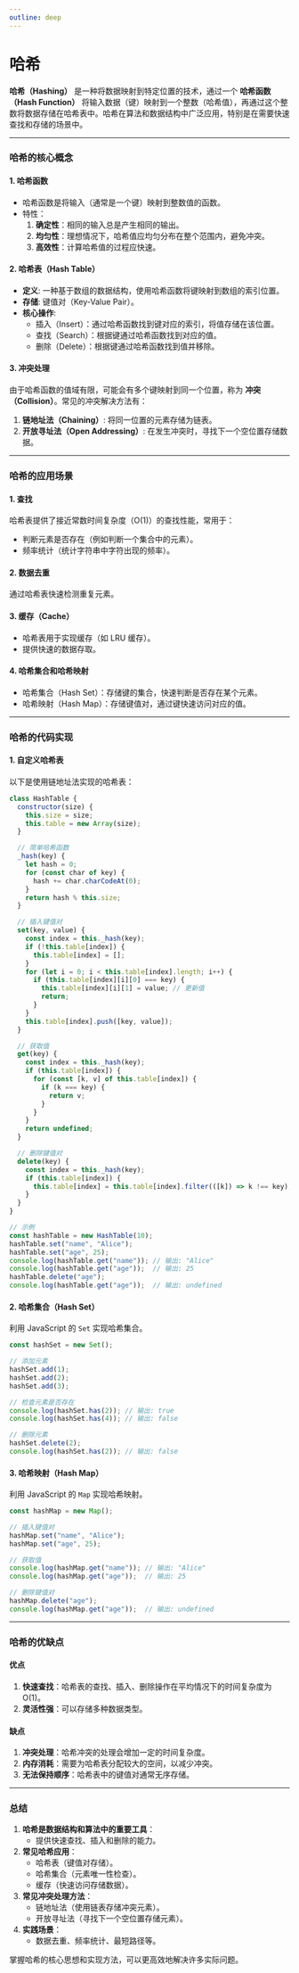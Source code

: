 ```yaml
---
outline: deep
---
```

# 哈希

**哈希（Hashing）** 是一种将数据映射到特定位置的技术，通过一个 **哈希函数（Hash Function）** 将输入数据（键）映射到一个整数（哈希值），再通过这个整数将数据存储在哈希表中。哈希在算法和数据结构中广泛应用，特别是在需要快速查找和存储的场景中。

---

### **哈希的核心概念**

#### **1. 哈希函数**

- 哈希函数是将输入（通常是一个键）映射到整数值的函数。
- 特性：
  1. **确定性**：相同的输入总是产生相同的输出。
  2. **均匀性**：理想情况下，哈希值应均匀分布在整个范围内，避免冲突。
  3. **高效性**：计算哈希值的过程应快速。

#### **2. 哈希表（Hash Table）**

- **定义**: 一种基于数组的数据结构，使用哈希函数将键映射到数组的索引位置。
- **存储**: 键值对（Key-Value Pair）。
- **核心操作**:
  - 插入（Insert）：通过哈希函数找到键对应的索引，将值存储在该位置。
  - 查找（Search）：根据键通过哈希函数找到对应的值。
  - 删除（Delete）：根据键通过哈希函数找到值并移除。

#### **3. 冲突处理**

由于哈希函数的值域有限，可能会有多个键映射到同一个位置，称为 **冲突（Collision）**。常见的冲突解决方法有：

1. **链地址法（Chaining）**: 将同一位置的元素存储为链表。
2. **开放寻址法（Open Addressing）**: 在发生冲突时，寻找下一个空位置存储数据。

---

### **哈希的应用场景**

#### **1. 查找**

哈希表提供了接近常数时间复杂度（O(1)）的查找性能，常用于：

- 判断元素是否存在（例如判断一个集合中的元素）。
- 频率统计（统计字符串中字符出现的频率）。

#### **2. 数据去重**

通过哈希表快速检测重复元素。

#### **3. 缓存（Cache）**

- 哈希表用于实现缓存（如 LRU 缓存）。
- 提供快速的数据存取。

#### **4. 哈希集合和哈希映射**

- 哈希集合（Hash Set）：存储键的集合，快速判断是否存在某个元素。
- 哈希映射（Hash Map）：存储键值对，通过键快速访问对应的值。

---

### **哈希的代码实现**

#### **1. 自定义哈希表**

以下是使用链地址法实现的哈希表：

```javascript
class HashTable {
  constructor(size) {
    this.size = size;
    this.table = new Array(size);
  }

  // 简单哈希函数
  _hash(key) {
    let hash = 0;
    for (const char of key) {
      hash += char.charCodeAt(0);
    }
    return hash % this.size;
  }

  // 插入键值对
  set(key, value) {
    const index = this._hash(key);
    if (!this.table[index]) {
      this.table[index] = [];
    }
    for (let i = 0; i < this.table[index].length; i++) {
      if (this.table[index][i][0] === key) {
        this.table[index][i][1] = value; // 更新值
        return;
      }
    }
    this.table[index].push([key, value]);
  }

  // 获取值
  get(key) {
    const index = this._hash(key);
    if (this.table[index]) {
      for (const [k, v] of this.table[index]) {
        if (k === key) {
          return v;
        }
      }
    }
    return undefined;
  }

  // 删除键值对
  delete(key) {
    const index = this._hash(key);
    if (this.table[index]) {
      this.table[index] = this.table[index].filter(([k]) => k !== key);
    }
  }
}

// 示例
const hashTable = new HashTable(10);
hashTable.set("name", "Alice");
hashTable.set("age", 25);
console.log(hashTable.get("name")); // 输出: "Alice"
console.log(hashTable.get("age"));  // 输出: 25
hashTable.delete("age");
console.log(hashTable.get("age"));  // 输出: undefined
```

#### **2. 哈希集合（Hash Set）**

利用 JavaScript 的 `Set` 实现哈希集合。

```javascript
const hashSet = new Set();

// 添加元素
hashSet.add(1);
hashSet.add(2);
hashSet.add(3);

// 检查元素是否存在
console.log(hashSet.has(2)); // 输出: true
console.log(hashSet.has(4)); // 输出: false

// 删除元素
hashSet.delete(2);
console.log(hashSet.has(2)); // 输出: false
```

#### **3. 哈希映射（Hash Map）**

利用 JavaScript 的 `Map` 实现哈希映射。

```javascript
const hashMap = new Map();

// 插入键值对
hashMap.set("name", "Alice");
hashMap.set("age", 25);

// 获取值
console.log(hashMap.get("name")); // 输出: "Alice"
console.log(hashMap.get("age"));  // 输出: 25

// 删除键值对
hashMap.delete("age");
console.log(hashMap.get("age"));  // 输出: undefined
```

---

### **哈希的优缺点**

#### **优点**

1. **快速查找**：哈希表的查找、插入、删除操作在平均情况下的时间复杂度为 O(1)。
2. **灵活性强**：可以存储多种数据类型。

#### **缺点**

1. **冲突处理**：哈希冲突的处理会增加一定的时间复杂度。
2. **内存消耗**：需要为哈希表分配较大的空间，以减少冲突。
3. **无法保持顺序**：哈希表中的键值对通常无序存储。

---

### **总结**

1. **哈希是数据结构和算法中的重要工具**：
   - 提供快速查找、插入和删除的能力。
2. **常见哈希应用**：
   - 哈希表（键值对存储）。
   - 哈希集合（元素唯一性检查）。
   - 缓存（快速访问存储数据）。
3. **常见冲突处理方法**：
   - 链地址法（使用链表存储冲突元素）。
   - 开放寻址法（寻找下一个空位置存储元素）。
4. **实践场景**：
   - 数据去重、频率统计、最短路径等。

掌握哈希的核心思想和实现方法，可以更高效地解决许多实际问题。
